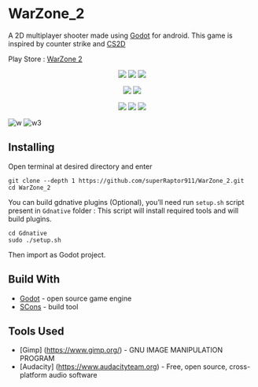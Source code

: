 # WarZone_2
A 2D multiplayer shooter made using [Godot](https://godotengine.org/) for android.
This game is inspired by counter strike and [CS2D](https://store.steampowered.com/app/666220/CS2D/)

Play Store : [WarZone 2](https://play.google.com/store/apps/details?id=com.raptor.inc)

<p align="center">
    <img src="https://img.shields.io/github/repo-size/superRaptor911/WarZone_2"/>
    <img src="https://img.shields.io/github/downloads/superRaptor911/WarZone_2/total?color=lightgreen"/>
    <img src="https://img.shields.io/github/issues/superRaptor911/WarZone_2"/>
</p>
<p align="center">
    <img src="https://img.shields.io/github/v/release/superRaptor911/WarZone_2?include_prereleases"/>
    <img src="https://img.shields.io/github/commits-since/superRaptor911/WarZone_2/latest?include_prereleases"/>
</p>
<p align="center">
    <img src="https://img.shields.io/github/forks/superRaptor911/WarZone_2?style=social"/>
    <img src="https://img.shields.io/github/stars/superRaptor911/WarZone_2?style=social"/>
    <img src="https://img.shields.io/github/watchers/superRaptor911/WarZone_2?style=social"/>
</p>


![w](https://user-images.githubusercontent.com/58220198/92298269-a0b1db00-ef64-11ea-8ba4-3326e728c671.png)
![w3](https://user-images.githubusercontent.com/58220198/92298267-9db6ea80-ef64-11ea-9211-d5664981e22e.png)


## Installing
Open terminal at desired directory and enter
```
git clone --depth 1 https://github.com/superRaptor911/WarZone_2.git
cd WarZone_2
```

You can build gdnative plugins (Optional), you’ll need run `setup.sh` script present in `Gdnative` folder :
This script will install required tools and will build plugins.

```
cd Gdnative
sudo ./setup.sh
```
Then import as Godot project.

## Build With
* [Godot](https://godotengine.org/) - open source game engine
* [SCons](https://scons.org/) - build tool

## Tools Used
* [Gimp] (https://www.gimp.org/) - GNU IMAGE MANIPULATION PROGRAM
* [Audacity] (https://www.audacityteam.org) - Free, open source, cross-platform audio software
